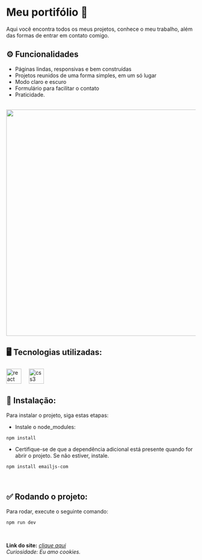 # Meu portifólio 🍪
Aqui você encontra todos os meus projetos, conhece o meu trabalho, além das formas de entrar em contato comigo. 

## ⚙ Funcionalidades 
- Páginas lindas, responsivas e bem construídas <br>
- Projetos reunidos de uma forma simples, em um só lugar <br>
- Modo claro e escuro <br>
- Formulário para facilitar o contato <br>
- Praticidade. <br> <br>

<img src="https://i.imgur.com/3PkfUjR.png" width="600px" />
<br>

## 🖥️ Tecnologias utilizadas:<br>
###

<div align="left">
  <img src="https://cdn.jsdelivr.net/gh/devicons/devicon/icons/react/react-original.svg" height="40" alt="react logo"  />
  <img width="12" />
  <img src="https://cdn.jsdelivr.net/gh/devicons/devicon/icons/css3/css3-original.svg" height="40" alt="css3 logo"  />
</div>

###

<h2> 🚀 Instalação:</h2>
   <p>
      Para instalar o projeto, siga estas etapas:
   </p>

- Instale o node_modules:
```
npm install
```
- Certifique-se de que a dependência adicional está presente quando for abrir o projeto. Se não estiver, instale.
```
npm install emailjs-com
```

<br/>

<h2> ✅ Rodando o projeto:</h2>
   <p>
      Para rodar, execute o seguinte comando:
   </p>
   
```
npm run dev
```
<br/>



**Link do site:** <i>[clique aqui](https://portifolio-lilian.vercel.app/) <br>
Curiosidade: Eu amo cookies.
